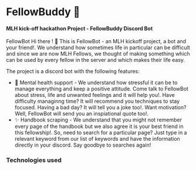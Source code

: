 # FellowBuddy 🤖
#### MLH kick-off hackathon Project - FellowBuddy Discord Bot
FellowBot
Hi there ! :wave:
This is FellowBot - an MLH kickoff project, a bot and your friend!.
We understand how sometimes life in particular can be difficult and since we are now MLH Fellows, we thought of making something which can be used by every fellow in the server and which makes their life easy.

The project is a discord bot with the following features:
- 🧠 Mental health support - We understand how stressful it can be to manage everything and keep a positive attitude. Come talk to FellowBot about stress, life and unwanted feelings and it will help you!. Have difficulty managinng time? It will recommend you techniques to stay focused. Having a bad day? It will tell you a joke too!. Want motivation? Well, FellowBot will send you an inspiational quote too!.
- ✨ Handbook scraping - We understand that you might not remember every page of the handbook but we also agree it is your best friend in this fellowship!. So, need to search for a particular page? Just type in a relevant keyword from our list of keywords and have the information directly in your discord. Say goodbye to searches again!


### Technologies used
